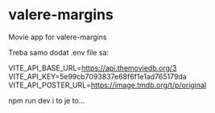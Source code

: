 # valere-margins
Movie app for valere-margins

Treba samo dodat .env file sa:

VITE_API_BASE_URL=https://api.themoviedb.org/3
VITE_API_KEY=5e99cb7093837e68f6f1e1ad765179da
VITE_API_POSTER_URL=https://image.tmdb.org/t/p/original

npm run dev i to je to...
